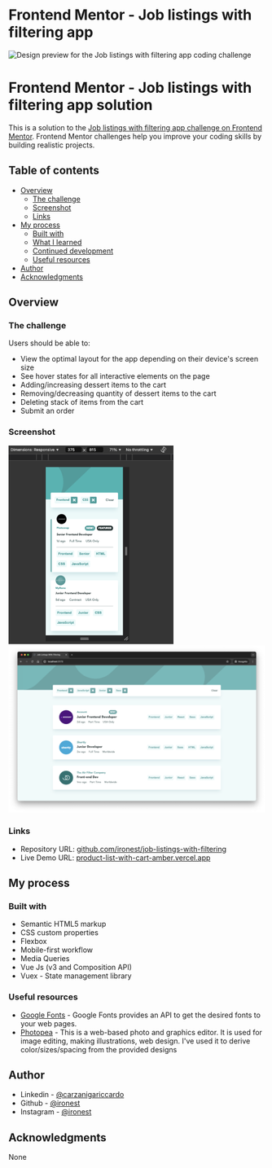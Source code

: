 # Frontend Mentor - Job listings with filtering app

![Design preview for the Job listings with filtering app coding challenge](./design/desktop-design-selected.jpg)

# Frontend Mentor - Job listings with filtering app solution

This is a solution to the [Job listings with filtering app challenge on Frontend Mentor](https://www.frontendmentor.io/challenges/job-listings-with-filtering-ivstIPCt). Frontend Mentor challenges help you improve your coding skills by building realistic projects.

## Table of contents

- [Overview](#overview)
  - [The challenge](#the-challenge)
  - [Screenshot](#screenshot)
  - [Links](#links)
- [My process](#my-process)
  - [Built with](#built-with)
  - [What I learned](#what-i-learned)
  - [Continued development](#continued-development)
  - [Useful resources](#useful-resources)
- [Author](#author)
- [Acknowledgments](#acknowledgments)

## Overview

### The challenge

Users should be able to:

- View the optimal layout for the app depending on their device's screen size
- See hover states for all interactive elements on the page
- Adding/increasing dessert items to the cart
- Removing/decreasing quantity of dessert items to the cart
- Deleting stack of items from the cart
- Submit an order

### Screenshot

[![.//misc/thumb_mobile.png](./misc/thumb_mobile.png)](./misc/mobile.png)
[![.//misc/thumb_desktop.png](./misc/thumb_desktop.png)](./misc/desktop.png)

### Links

- Repository URL: [github.com/ironest/job-listings-with-filtering](https://github.com/ironest/job-listings-with-filtering)
- Live Demo URL: [product-list-with-cart-amber.vercel.app](https://product-list-with-cart-amber.vercel.app)

## My process

### Built with

- Semantic HTML5 markup
- CSS custom properties
- Flexbox
- Mobile-first workflow
- Media Queries
- Vue Js (v3 and Composition API)
- Vuex - State management library

### Useful resources

- [Google Fonts](https://fonts.google.com/) - Google Fonts provides an API to get the desired fonts to your web pages.
- [Photopea](https://www.photopea.com/) - This is a web-based photo and graphics editor. It is used for image editing, making illustrations, web design. I've used it to derive color/sizes/spacing from the provided designs

## Author

- Linkedin - [@carzanigariccardo](https://www.linkedin.com/in/carzanigariccardo/)
- Github - [@ironest](https://www.github.com/ironest)
- Instagram - [@ironest](https://www.instagram.com/ironest)

## Acknowledgments

None
